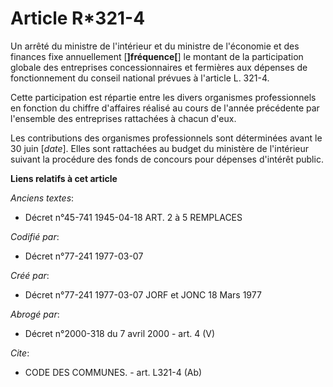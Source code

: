 # Article R*321-4

Un arrêté du ministre de l'intérieur et du ministre de l'économie et des finances fixe annuellement [**]fréquence[**] le
montant de la participation globale des entreprises concessionnaires et fermières aux dépenses de fonctionnement du conseil
national prévues à l'article L. 321-4.

Cette participation est répartie entre les divers organismes professionnels en fonction du chiffre d'affaires réalisé au
cours de l'année précédente par l'ensemble des entreprises rattachées à chacun d'eux.

Les contributions des organismes professionnels sont déterminées avant le 30 juin [*date*]. Elles sont rattachées au budget
du ministère de l'intérieur suivant la procédure des fonds de concours pour dépenses d'intérêt public.

**Liens relatifs à cet article**

_Anciens textes_:

  - Décret n°45-741 1945-04-18 ART. 2 à 5 REMPLACES

_Codifié par_:

  - Décret n°77-241 1977-03-07

_Créé par_:

  - Décret n°77-241 1977-03-07 JORF et JONC 18 Mars 1977

_Abrogé par_:

  - Décret n°2000-318 du 7 avril 2000 - art. 4 (V)

_Cite_:

  - CODE DES COMMUNES. - art. L321-4 (Ab)
